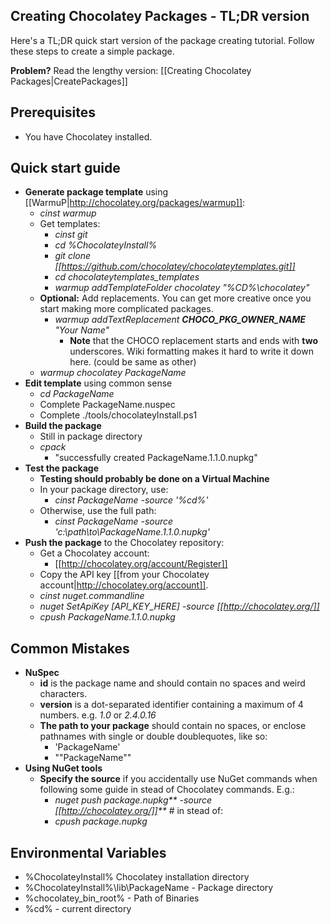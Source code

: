 ## Creating Chocolatey Packages - TL;DR version

Here's a TL;DR quick start version of the package creating tutorial. Follow these steps to create a simple package.

**Problem?** Read the lengthy version: [[Creating Chocolatey Packages|CreatePackages]]

## Prerequisites


* You have Chocolatey installed.

## Quick start guide


* **Generate package template** using [[WarmuP|http://chocolatey.org/packages/warmup]]:
   * _cinst warmup_
   * Get templates:
      * _cinst git_
      * _cd %ChocolateyInstall%_
      * _git clone [[https://github.com/chocolatey/chocolateytemplates.git]]_
      * _cd chocolateytemplates\_templates_
      * _warmup  addTemplateFolder chocolatey "%CD%\chocolatey"_
   * **Optional:** Add replacements. You can get more creative once you start making more complicated packages.
      * *warmup addTextReplacement ____CHOCO_PKG_OWNER_NAME____ "Your Name"*
         * **Note** that the CHOCO replacement starts and ends with **two** underscores. Wiki formatting makes it hard to write it down here.
(could be same as other)
   * _warmup chocolatey PackageName_
* **Edit template** using common sense
   * _cd PackageName_
   * Complete PackageName.nuspec
   * Complete ./tools/chocolateyInstall.ps1
* **Build the package**
   * Still in package directory
   * _cpack_
      * "successfully created PackageName.1.1.0.nupkg"
* **Test the package**
   * **Testing should probably be done on a Virtual Machine**
   * In your package directory, use: 
      * _cinst PackageName -source '%cd%'_
   * Otherwise, use the full path:
      * _cinst PackageName -source 'c:\path\to\PackageName.1.1.0.nupkg'_
* **Push the package** to the Chocolatey repository:
   * Get a Chocolatey account:
      * [[http://chocolatey.org/account/Register]]
   * Copy the API key [[from your Chocolatey account|http://chocolatey.org/account]].
   * _cinst nuget.commandline_
   * _nuget SetApiKey [API_KEY_HERE] -source [[http://chocolatey.org/]]_
   * _cpush PackageName.1.1.0.nupkg_

## Common Mistakes


* **NuSpec**
   * **id** is the package name and should contain no spaces and weird characters.
   * **version** is a dot-separated identifier containing a maximum of 4 numbers. e.g. _1.0_ or _2.4.0.16_
   * **The path to your package** should contain no spaces, or enclose pathnames with single or double doublequotes, like so:
      * 'PackageName'
      * ""PackageName""
* **Using NuGet tools**
   * **Specify the source** if you accidentally use NuGet commands when following some guide in stead of Chocolatey commands. E.g.:
      * _nuget push package.nupkg** -source [[http://chocolatey.org/]]**_ # in stead of:
      * _cpush package.nupkg_

## Environmental Variables


* %ChocolateyInstall% Chocolatey installation directory
* %ChocolateyInstall%\lib\PackageName - Package directory
* %chocolatey_bin_root% - Path of Binaries
* %cd% - current directory